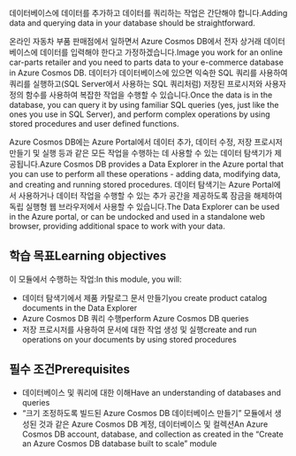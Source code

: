 <span data-ttu-id="39711-101">데이터베이스에 데이터를 추가하고 데이터를 쿼리하는 작업은 간단해야 합니다.</span><span class="sxs-lookup"><span data-stu-id="39711-101">Adding data and querying data in your database should be straightforward.</span></span> 

<span data-ttu-id="39711-102">온라인 자동차 부품 판매점에서 일하면서 Azure Cosmos DB에서 전자 상거래 데이터베이스에 데이터를 입력해야 한다고 가정하겠습니다.</span><span class="sxs-lookup"><span data-stu-id="39711-102">Image you work for an online car-parts retailer and you need to parts data to your e-commerce database in Azure Cosmos DB.</span></span> <span data-ttu-id="39711-103">데이터가 데이터베이스에 있으면 익숙한 SQL 쿼리를 사용하여 쿼리를 실행하고(SQL Server에서 사용하는 SQL 쿼리처럼) 저장된 프로시저와 사용자 정의 함수를 사용하여 복잡한 작업을 수행할 수 있습니다.</span><span class="sxs-lookup"><span data-stu-id="39711-103">Once the data is in the database, you can query it by using familiar SQL queries (yes, just like the ones you use in SQL Server), and perform complex operations by using stored procedures and user defined functions.</span></span>

<span data-ttu-id="39711-104">Azure Cosmos DB에는 Azure Portal에서 데이터 추가, 데이터 수정, 저장 프로시저 만들기 및 실행 등과 같은 모든 작업을 수행하는 데 사용할 수 있는 데이터 탐색기가 제공됩니다.</span><span class="sxs-lookup"><span data-stu-id="39711-104">Azure Cosmos DB provides a Data Explorer in the Azure portal that you can use to perform all these operations - adding data, modifying data, and creating and running stored procedures.</span></span> <span data-ttu-id="39711-105">데이터 탐색기는 Azure Portal에서 사용하거나 데이터 작업을 수행할 수 있는 추가 공간을 제공하도록 잠금을 해제하여 독립 실행형 웹 브라우저에서 사용할 수 있습니다.</span><span class="sxs-lookup"><span data-stu-id="39711-105">The Data Explorer can be used in the Azure portal, or can be undocked and used in a standalone web browser, providing additional space to work with your data.</span></span>

## <a name="learning-objectives"></a><span data-ttu-id="39711-106">학습 목표</span><span class="sxs-lookup"><span data-stu-id="39711-106">Learning objectives</span></span>

<span data-ttu-id="39711-107">이 모듈에서 수행하는 작업:</span><span class="sxs-lookup"><span data-stu-id="39711-107">In this module, you will:</span></span>
- <span data-ttu-id="39711-108">데이터 탐색기에서 제품 카탈로그 문서 만들기</span><span class="sxs-lookup"><span data-stu-id="39711-108">you create product catalog documents in the Data Explorer</span></span>
- <span data-ttu-id="39711-109">Azure Cosmos DB 쿼리 수행</span><span class="sxs-lookup"><span data-stu-id="39711-109">perform Azure Cosmos DB queries</span></span>
- <span data-ttu-id="39711-110">저장 프로시저를 사용하여 문서에 대한 작업 생성 및 실행</span><span class="sxs-lookup"><span data-stu-id="39711-110">create and run operations on your documents by using stored procedures</span></span>

## <a name="prerequisites"></a><span data-ttu-id="39711-111">필수 조건</span><span class="sxs-lookup"><span data-stu-id="39711-111">Prerequisites</span></span>

- <span data-ttu-id="39711-112">데이터베이스 및 쿼리에 대한 이해</span><span class="sxs-lookup"><span data-stu-id="39711-112">Have an understanding of databases and queries</span></span>
- <span data-ttu-id="39711-113">“크기 조정하도록 빌드된 Azure Cosmos DB 데이터베이스 만들기” 모듈에서 생성된 것과 같은 Azure Cosmos DB 계정, 데이터베이스 및 컬렉션</span><span class="sxs-lookup"><span data-stu-id="39711-113">An Azure Cosmos DB account, database, and collection as created in the “Create an Azure Cosmos DB database built to scale” module</span></span>

